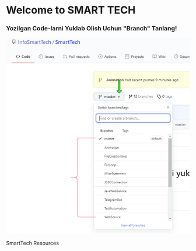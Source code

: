    # Welcome to SMART TECH

### Yozilgan Code-larni Yuklab Olish Uchun "Branch" Tanlang!

![Images](https://github.com/InfoSmartTech/SmartTech/blob/master/Images/Draw.png)

SmartTech Resources

